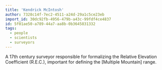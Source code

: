 ```yaml
---
title: 'Kendrick McIntosh'
author: 7328c14f-7ec2-4511-a24d-29a1c5ce23eb
import_id: 30dc92fb-4956-479b-a43c-99fdf4ce4837
id: 5f01ae50-a789-44a7-aa8b-0b3645831332
tags:
  - people
  - scientists
  - surveyors
---
```

A 17th century surveyor responsible for formalizing the Relative Elevation Coefficient (R.E.C.), important for defining the [Multiple Mountain] range.